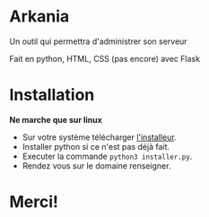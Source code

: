 # Arkania

Un outil qui permettra d'administrer son serveur

Fait en python, HTML, CSS (pas encore) avec Flask

# Installation
**Ne marche que sur linux**
- Sur votre système télécharger [l'installeur](https://raw.githubusercontent.com/Matbe9/Arkania/master/installer.py).
- Installer python si ce n'est pas déjà fait.
- Executer la commande `python3 installer.py`.
- Rendez vous sur le domaine renseigner.

# **Merci!**
